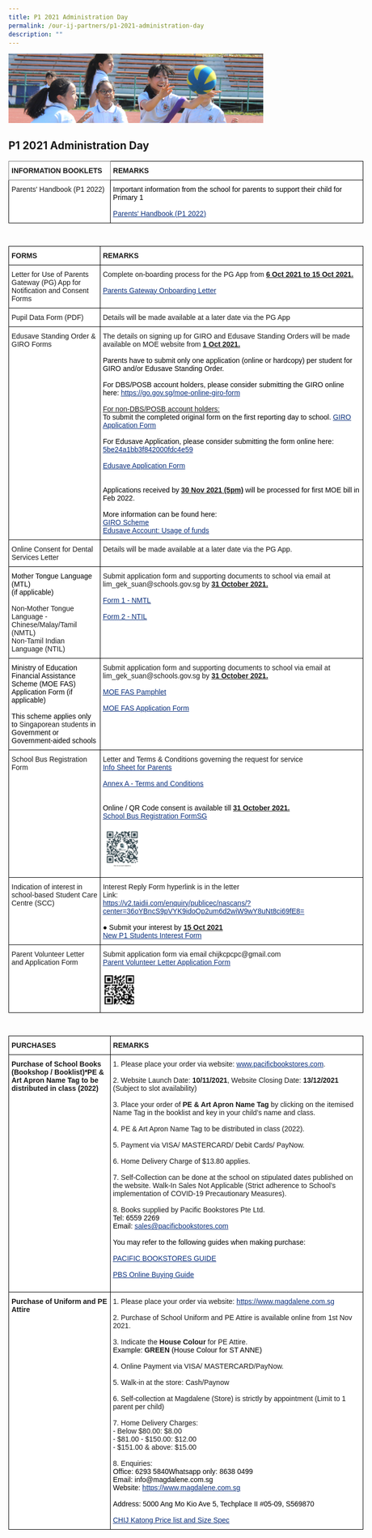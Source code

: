 ```yaml
---
title: P1 2021 Administration Day
permalink: /our-ij-partners/p1-2021-administration-day
description: ""
---
```

![](/images/subpage.jpg)

## P1 2021 Administration Day

<table style="border-collapse:collapse;border-spacing:0;table-layout: fixed; width: 702px" class="tg"><colgroup><col style="width: 201px"><col style="width: 501px"></colgroup><thead><tr><th style="background-color:#FFF;border-color:inherit;border-style:solid;border-width:1px;font-family:Arial, sans-serif;font-size:14px;font-weight:bold;overflow:hidden;padding:10px 5px;text-align:left;vertical-align:top;word-break:normal">INFORMATION BOOKLETS<br></th><th style="background-color:#FFF;border-color:black;border-style:solid;border-width:1px;font-family:Arial, sans-serif;font-size:14px;font-weight:bold;overflow:hidden;padding:10px 5px;text-align:left;vertical-align:top;word-break:normal">REMARKS<br></th></tr></thead><tbody><tr><td style="background-color:#FFF;border-color:black;border-style:solid;border-width:1px;font-family:Arial, sans-serif;font-size:14px;overflow:hidden;padding:10px 5px;text-align:left;vertical-align:top;word-break:normal">Parents' Handbook (P1 2022)<br></td><td style="background-color:#FFF;border-color:black;border-style:solid;border-width:1px;font-family:Arial, sans-serif;font-size:14px;overflow:hidden;padding:10px 5px;text-align:left;vertical-align:top;word-break:normal"><span style="font-weight:400;color:#000">Important information from the school for parents to support their child for Primary 1</span><br><br><a href="/files/2021%20Admin%20Day/Parents%20Handbook%20P1%202022_FINAL_Updated%20231121.pdf"><span style="text-decoration:underline;color:#0A2F7C">Parents' Handbook (P1 2022)</span></a></td></tr></tbody></table>

<br>

<table style="border-collapse:collapse;border-spacing:0;table-layout: fixed; width: 702px" class="tg"><colgroup><col style="width: 181px"><col style="width: 521px"></colgroup><thead><tr><th style="background-color:#FFF;border-color:black;border-style:solid;border-width:1px;font-family:Arial, sans-serif;font-size:14px;font-weight:bold;overflow:hidden;padding:10px 5px;text-align:left;vertical-align:top;word-break:normal">FORMS<br></th><th style="background-color:#FFF;border-color:black;border-style:solid;border-width:1px;font-family:Arial, sans-serif;font-size:14px;font-weight:bold;overflow:hidden;padding:10px 5px;text-align:left;vertical-align:top;word-break:normal">REMARKS<br></th></tr></thead><tbody><tr><td style="background-color:#FFF;border-color:black;border-style:solid;border-width:1px;font-family:Arial, sans-serif;font-size:14px;overflow:hidden;padding:10px 5px;text-align:left;vertical-align:top;word-break:normal">Letter for Use of Parents Gateway (PG) App for Notification and Consent Forms<br></td><td style="background-color:#FFF;border-color:black;border-style:solid;border-width:1px;font-family:Arial, sans-serif;font-size:14px;overflow:hidden;padding:10px 5px;text-align:left;vertical-align:top;word-break:normal">Complete on-boarding process for the PG App from <span style="font-weight:bold;text-decoration:underline">6 Oct 2021 to 15 Oct 2021.</span><br><br><a href="/files/2021%20Admin%20Day/Parents%20Gateway%20Letter%20to%20onboard%20parents_6%20Oct%2021.pdf" target="_blank" rel="noopener noreferrer"><span style="text-decoration:underline;color:#0A2F7C;background-color:initial">Parents Gateway Onboarding Letter</span></a></td></tr><tr><td style="background-color:#FFF;border-color:black;border-style:solid;border-width:1px;font-family:Arial, sans-serif;font-size:14px;overflow:hidden;padding:10px 5px;text-align:left;vertical-align:middle;word-break:normal">Pupil Data Form (PDF)<br></td><td style="background-color:#FFF;border-color:black;border-style:solid;border-width:1px;font-family:Arial, sans-serif;font-size:14px;overflow:hidden;padding:10px 5px;text-align:left;vertical-align:top;word-break:normal">Details will be made available at a later date via the PG App</td></tr><tr><td style="background-color:#FFF;border-color:black;border-style:solid;border-width:1px;font-family:Arial, sans-serif;font-size:14px;overflow:hidden;padding:10px 5px;text-align:left;vertical-align:top;word-break:normal">Edusave Standing Order &amp; GIRO Forms<br></td><td style="background-color:#FFF;border-color:black;border-style:solid;border-width:1px;font-family:Arial, sans-serif;font-size:14px;overflow:hidden;padding:10px 5px;text-align:left;vertical-align:top;word-break:normal">The details on signing up for GIRO and Edusave Standing Orders will be made available on MOE website from <span style="font-weight:bold;text-decoration:underline">1 Oct 2021.</span><br><br><span style="font-weight:400;color:#000">Parents have to submit only one application (online or hardcopy) per student for GIRO and/or Edusave Standing Order.</span><br><br><span style="font-weight:400;color:#000">For DBS/POSB account holders, please consider submitting the GIRO online here:</span> <a href="https://go.gov.sg/moe-online-giro-form" target="_blank" rel="noopener noreferrer"><span style="text-decoration:underline;color:#0A2F7C">https://go.gov.sg/moe-online-giro-form</span></a><br><br><span style="text-decoration:underline">For non-DBS/POSB account holders:</span><br><span style="font-weight:400;color:#000">To submit the completed original form on the first reporting day to school. </span><a href="/files/2021%20Admin%20Day/GIRO_Application_Form_Nov20_CHIJ.pdf" target="_blank" rel="noopener noreferrer"><span style="text-decoration:underline;color:#0A2F7C">GIRO Application Form</span></a><br><br><span style="font-weight:400;color:#000">For Edusave Application, please consider submitting the form online here:</span> <a href="https://form.gov.sg/#!/5be24a1bb3f842000fdc4e59" target="_blank" rel="noopener noreferrer"><span style="text-decoration:underline;color:#0A2F7C">5be24a1bb3f842000fdc4e59</span></a><br><br><a href="/files/2021%20Admin%20Day/Edusave_Application_Form_revisedSep19.pdf" target="_blank" rel="noopener noreferrer"><span style="text-decoration:underline;color:#0A2F7C;background-color:initial">Edusave Application Form</span></a><br><br><br><span style="font-weight:400;color:#000">Applications received by</span> <span style="font-weight:bold;text-decoration:underline">30 Nov 2021 (5pm)</span> <span style="font-weight:400;color:#000">will be processed for first MOE bill in Feb 2022.</span><br><br><span style="font-weight:400;color:#000">More information can be found here:</span><br><a href="https://www.moe.gov.sg/financial-matters/fees" target="_blank" rel="noopener noreferrer"><span style="text-decoration:underline;color:#0A2F7C">GIRO Scheme</span></a><br><a href="https://www.moe.gov.sg/financial-matters/edusave-account" target="_blank" rel="noopener noreferrer"><span style="text-decoration:underline;color:#0A2F7C">Edusave Account: Usage of funds</span></a><br></td></tr><tr><td style="background-color:#FFF;border-color:black;border-style:solid;border-width:1px;font-family:Arial, sans-serif;font-size:14px;overflow:hidden;padding:10px 5px;text-align:left;vertical-align:middle;word-break:normal">Online Consent for Dental Services Letter<br></td><td style="background-color:#FFF;border-color:black;border-style:solid;border-width:1px;font-family:Arial, sans-serif;font-size:14px;overflow:hidden;padding:10px 5px;text-align:left;vertical-align:top;word-break:normal">Details will be made available at a later date via the PG App.</td></tr><tr><td style="background-color:#FFF;border-color:black;border-style:solid;border-width:1px;font-family:Arial, sans-serif;font-size:14px;overflow:hidden;padding:10px 5px;text-align:left;vertical-align:top;word-break:normal"><span style="font-weight:400;color:#000"> Mother Tongue Language (MTL)</span><br><span style="font-weight:400;color:#000">(if applicable)</span><br><br>Non-Mother Tongue Language - Chinese/Malay/Tamil (NMTL)<br>Non-Tamil Indian Language (NTIL)</td><td style="background-color:#FFF;border-color:black;border-style:solid;border-width:1px;font-family:Arial, sans-serif;font-size:14px;overflow:hidden;padding:10px 5px;text-align:left;vertical-align:top;word-break:normal">Submit application form and supporting documents to school via email at lim_gek_suan@schools.gov.sg by <span style="font-weight:bold;text-decoration:underline">31 October 2021.</span><br><br><a href="/files/2021%20Admin%20Day/Form%201%20-%20NMTL_Fill.pdf" target="_blank" rel="noopener noreferrer"><span style="text-decoration:underline;color:#0A2F7C">Form 1 - NMTL</span></a><br><br><a href="/files/2021%20Admin%20Day/Form%202%20-%20NTIL_Fill.pdf" target="_blank" rel="noopener noreferrer"><span style="text-decoration:underline;color:#0A2F7C">Form 2 - NTIL</span></a></td></tr><tr><td style="background-color:#FFF;border-color:black;border-style:solid;border-width:1px;font-family:Arial, sans-serif;font-size:14px;overflow:hidden;padding:10px 5px;text-align:left;vertical-align:top;word-break:normal"><span style="font-weight:400;color:#000">Ministry of Education Financial Assistance Scheme (MOE FAS) Application Form (if applicable)</span><br><br><span style="font-weight:400;color:#000">This scheme applies only to</span> Singaporean students <span style="font-weight:400;color:#000">in Government or Government-aided schools</span></td><td style="background-color:#FFF;border-color:black;border-style:solid;border-width:1px;font-family:Arial, sans-serif;font-size:14px;overflow:hidden;padding:10px 5px;text-align:left;vertical-align:top;word-break:normal">Submit application form and supporting documents to school via email at lim_gek_suan@schools.gov.sg by <span style="font-weight:bold;text-decoration:underline">31 October 2021.</span><br><br><a href="/files/2021%20Admin%20Day/MOE_FAS_Pamphlet_2022.pdf" target="_blank" rel="noopener noreferrer"><span style="text-decoration:underline;color:#0A2F7C;background-color:initial">MOE FAS Pamphlet</span></a><br><br><a href="/files/2021%20Admin%20Day/MOE%20FAS%20Application%20Form%20Sep%2021.pdf" target="_blank" rel="noopener noreferrer"><span style="text-decoration:underline;color:#0A2F7C;background-color:initial">MOE FAS Application Form</span></a><br><br></td></tr><tr><td style="background-color:#FFF;border-color:black;border-style:solid;border-width:1px;font-family:Arial, sans-serif;font-size:14px;overflow:hidden;padding:10px 5px;text-align:left;vertical-align:top;word-break:normal">School Bus Registration Form<br></td><td style="background-color:#FFF;border-color:black;border-style:solid;border-width:1px;font-family:Arial, sans-serif;font-size:14px;overflow:hidden;padding:10px 5px;text-align:left;vertical-align:top;word-break:normal">Letter and Terms &amp; Conditions governing the request for service<br><a href="/files/2021%20Admin%20Day/Info%20Sheet%20for%20Parents%202.pdf" target="_blank" rel="noopener noreferrer"><span style="text-decoration:underline;color:#0A2F7C;background-color:initial">Info Sheet for Parents</span></a><br><br><a href="/files/2021%20Admin%20Day/Annex%20A%20-%20Terms%20and%20Conditions%202.pdf" target="_blank" rel="noopener noreferrer"><span style="text-decoration:underline;color:#0A2F7C;background-color:initial">Annex A - Terms and Conditions</span></a><br><br><br><span style="font-weight:400;color:#000">Online / QR Code consent is available till</span> <span style="font-weight:bold;text-decoration:underline">31 October 2021.</span><br><a href="https://form.gov.sg/#!/5f7ac9ad98fd3a0012c141b8" target="_blank" rel="noopener noreferrer"><span style="text-decoration:underline;color:#0A2F7C">School Bus Registration FormSG</span></a><br><br><img src="/images/Our%20IJ%20Partners/School%20Bus%20Registration%20Form.png" style="width:15%"></td></tr><tr><td style="background-color:#FFF;border-color:black;border-style:solid;border-width:1px;font-family:Arial, sans-serif;font-size:14px;overflow:hidden;padding:10px 5px;text-align:left;vertical-align:top;word-break:normal">Indication of interest in school-based Student Care Centre (SCC)<br></td><td style="background-color:#FFF;border-color:black;border-style:solid;border-width:1px;font-family:Arial, sans-serif;font-size:14px;overflow:hidden;padding:10px 5px;text-align:left;vertical-align:top;word-break:normal">Interest Reply Form hyperlink is in the letter<br>Link:<br><span style="font-weight:400;color:#000"> </span><a href="https://v2.taidii.com/enquiry/publicec/nascans/?center=36oYBncS9pVYK9idoOp2um6d2wiW9wY8uNt8ci69fE8=" target="_blank" rel="noopener noreferrer"><span style="text-decoration:underline;color:#0A2F7C">https://v2.taidii.com/enquiry/publicec/nascans/?center=36oYBncS9pVYK9idoOp2um6d2wiW9wY8uNt8ci69fE8=</span></a><br><br><span style="font-weight:400;color:#000">●      Submit your interest by</span> <span style="font-weight:bold;text-decoration:underline">15 Oct 2021</span><br><a href="/files/2021%20Admin%20Day/New%20P1%20Students%20Interest%20Form%20Taidii%20Link_1%20Oct%2021.pdf" target="_blank" rel="noopener noreferrer"><span style="text-decoration:underline;color:#0A2F7C">New P1 Students Interest Form</span></a></td></tr><tr><td style="background-color:#FFF;border-color:black;border-style:solid;border-width:1px;font-family:Arial, sans-serif;font-size:14px;overflow:hidden;padding:10px 5px;text-align:left;vertical-align:top;word-break:normal">Parent Volunteer Letter and Application Form<br></td><td style="background-color:#FFF;border-color:black;border-style:solid;border-width:1px;font-family:Arial, sans-serif;font-size:14px;overflow:hidden;padding:10px 5px;text-align:left;vertical-align:top;word-break:normal">Submit application form via email chijkcpcpc@gmail.com<br><a href="/files/2021%20Admin%20Day/Parent%20Volunteer%20Letter%20%20Application%20Form_2022_Fill%202.pdf"><span style="text-decoration:underline;color:#0A2F7C;background-color:initial">Parent Volunteer Letter Application Form</span></a><br><br><img src="/images/Our%20IJ%20Partners/Parent%20Volunteer%20QR%20Code.png" style="width:13%"></td></tr></tbody></table>

<br>

<table style="border-collapse:collapse;border-spacing:0;table-layout: fixed; width: 702px" class="tg"><colgroup><col style="width: 201px"><col style="width: 501px"></colgroup><thead><tr><th style="background-color:#FFF;border-color:black;border-style:solid;border-width:1px;font-family:Arial, sans-serif;font-size:14px;font-weight:bold;overflow:hidden;padding:10px 5px;text-align:left;vertical-align:top;word-break:normal">PURCHASES<br></th><th style="background-color:#FFF;border-color:black;border-style:solid;border-width:1px;font-family:Arial, sans-serif;font-size:14px;font-weight:bold;overflow:hidden;padding:10px 5px;text-align:left;vertical-align:top;word-break:normal">REMARKS<br></th></tr></thead><tbody><tr><td style="background-color:#FFF;border-color:black;border-style:solid;border-width:1px;font-family:Arial, sans-serif;font-size:14px;font-weight:bold;overflow:hidden;padding:10px 5px;text-align:left;vertical-align:top;word-break:normal">Purchase of School Books (Bookshop / Booklist)*PE &amp; Art Apron Name Tag to be distributed in class (2022)</td><td style="background-color:#FFF;border-color:black;border-style:solid;border-width:1px;font-family:Arial, sans-serif;font-size:14px;overflow:hidden;padding:10px 5px;text-align:left;vertical-align:top;word-break:normal">1. Please place your order via website: <a href="http://www.pacificbookstores.com/" target="_blank" rel="noopener noreferrer"><span style="text-decoration:underline;color:#0A2F7C">www.pacificbookstores.com</span></a>.<br><br>2. Website Launch Date: <span style="font-weight:bold">10/11/2021</span>, Website Closing Date: <span style="font-weight:bold">13/12/2021</span> (Subject to slot availability)<br><br>3. Place your order of <span style="font-weight:bold">PE &amp; Art Apron Name Tag</span> by clicking on the itemised Name Tag in the booklist and key in your child’s name and class.<br><br>4. PE &amp; Art Apron Name Tag to be distributed in class (2022).<br><br>5. Payment via VISA/ MASTERCARD/ Debit Cards/ PayNow.<br><br>6. Home Delivery Charge of $13.80 applies.<br><br>7. Self-Collection can be done at the school on stipulated dates published on the website. Walk-In Sales Not Applicable (Strict adherence to School’s implementation of COVID-19 Precautionary Measures).<br><br>8. Books supplied by Pacific Bookstores Pte Ltd.<br><span style="font-weight:400;color:#000">Tel: 6559 2269</span><br><span style="font-weight:400;color:#000">Email:</span> <a href="mailto:sales@pacificbookstores.com" target="_blank" rel="noopener noreferrer"><span style="text-decoration:underline;color:#0A2F7C">sales@pacificbookstores.com</span></a><br><br><span style="font-weight:400;color:#000">You may refer to the following guides when making purchase:</span><br><br><a href="/files/2021%20Admin%20Day/PACIFIC%20BOOKSTORES%20GUIDE%202.pdf" target="_blank" rel="noopener noreferrer"><span style="text-decoration:underline;color:#0A2F7C;background-color:initial">PACIFIC BOOKSTORES GUIDE</span></a><br><br><a href="/files/2021%20Admin%20Day/PBS%20Online%20Buying%20Guide%202021.pdf" target="_blank" rel="noopener noreferrer"><span style="text-decoration:underline;color:#0A2F7C;background-color:initial">PBS Online Buying Guide</span></a><br><br></td></tr><tr><td style="background-color:#FFF;border-color:black;border-style:solid;border-width:1px;font-family:Arial, sans-serif;font-size:14px;font-weight:bold;overflow:hidden;padding:10px 5px;text-align:left;vertical-align:top;word-break:normal">Purchase of Uniform and PE Attire<br></td><td style="background-color:#FFF;border-color:black;border-style:solid;border-width:1px;font-family:Arial, sans-serif;font-size:14px;overflow:hidden;padding:10px 5px;text-align:left;vertical-align:top;word-break:normal">1. Please place your order via website: <a href="https://www.magdalene.com.sg/" target="_blank" rel="noopener noreferrer"><span style="text-decoration:underline;color:#0A2F7C">https://www.magdalene.com.sg</span></a><br><br><span style="background-color:initial">2. Purchase of School Uniform and PE Attire is available online from 1</span>st Nov 2021.<br><br>3. Indicate the <span style="font-weight:bold">House Colour</span> for PE Attire.<br><span style="font-weight:400;color:#000">Example:</span> <span style="font-weight:bold">GREEN</span> <span style="font-weight:400;color:#000">(House Colour for ST ANNE)</span><br><br>4. Online Payment via VISA/ MASTERCARD/PayNow.<br><br>5. Walk-in at the store: Cash/Paynow<br><br>6. Self-collection at Magdalene (Store) is strictly by appointment (Limit to 1 parent per child)<br><br>7. Home Delivery Charges:<br>- Below $80.00: $8.00<br>- $81.00 - $150.00: $12.00<br>- $151.00 &amp; above: $15.00<br><br>8. Enquiries:<br><span style="font-weight:400;color:#000">Office: 6293 5840Whatsapp only: 8638 0499</span><br><span style="font-weight:400;color:#000">Email: info@magdalene.com.sg</span><br><span style="font-weight:400;color:#000">Website:</span> <a href="https://www.magdalene.com.sg/" target="_blank" rel="noopener noreferrer"><span style="text-decoration:underline;color:#0A2F7C">https://www.magdalene.com.sg</span></a><br><br><span style="font-weight:400;color:#000">Address: 5000 Ang Mo Kio Ave 5, Techplace II #05-09, S569870</span><br><br><a href="/files/2021%20Admin%20Day/CHIJ%20Katong%20Price%20list%20and%20Size%20Spec1.pdf" target="_blank" rel="noopener noreferrer"><span style="text-decoration:underline;color:#0A2F7C;background-color:initial">CHIJ Katong Price list and Size Spec</span></a></td></tr></tbody></table>